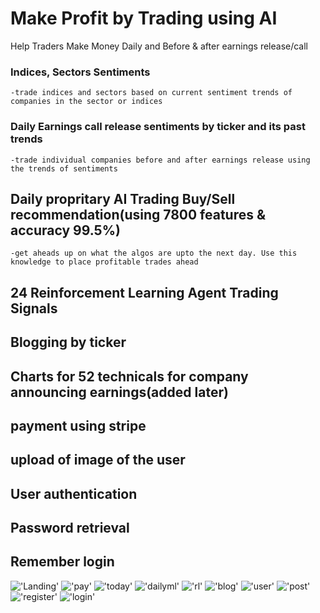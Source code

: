 # Make Profit by Trading using AI
Help Traders Make Money Daily and Before & after earnings release/call

### Indices, Sectors Sentiments
    -trade indices and sectors based on current sentiment trends of companies in the sector or indices
### Daily Earnings call release sentiments by ticker and its past trends
    -trade individual companies before and after earnings release using the trends of sentiments
## Daily propritary AI Trading Buy/Sell recommendation(using 7800 features & accuracy 99.5%)
    -get aheads up on what the algos are upto the next day. Use this knowledge to place profitable trades ahead
## 24 Reinforcement Learning Agent Trading Signals
## Blogging by ticker
## Charts for 52 technicals for company announcing earnings(added later)
## payment using stripe
## upload of image of the user
## User authentication
## Password retrieval
## Remember login 


!['Landing'](screen/landing.png)
!['pay'](screen/pay.png)
!['today'](screen/today.png)
!['dailyml'](screen/dailyml.png)
!['rl'](screen/rl.png)
!['blog'](screen/blog.png)
!['user'](screen/user.png)
!['post'](screen/post.png)
!['register'](screen/register.png)
!['login'](screen/login.png)




